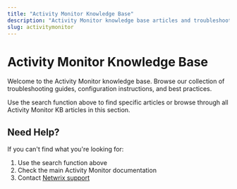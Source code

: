 ```yaml
---
title: "Activity Monitor Knowledge Base"
description: "Activity Monitor knowledge base articles and troubleshooting guides"
slug: activitymonitor
---
```


# Activity Monitor Knowledge Base

Welcome to the Activity Monitor knowledge base. Browse our collection of troubleshooting guides, configuration instructions, and best practices.

Use the search function above to find specific articles or browse through all Activity Monitor KB articles in this section.

## Need Help?

If you can't find what you're looking for:
1. Use the search function above
2. Check the main Activity Monitor documentation
3. Contact [Netwrix support](https://www.netwrix.com/support.html)